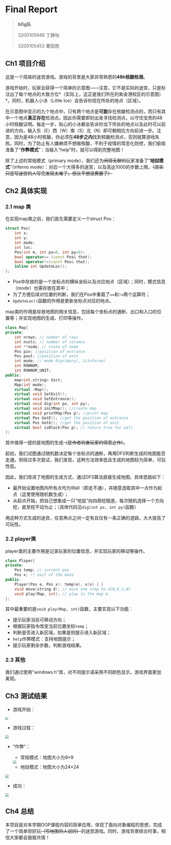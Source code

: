 # Final Report

> **b0g队**
>
> 3200105948 丁静怡
>
> 3200105453 曹田雨

## Ch1 项目介绍

这是一个简易的迷宫游戏。游戏的背景是大家非常熟悉的**48h核酸检测**。

游戏开始时，玩家会获得一个简单的示意图——注意，它不是实际的迷宫，只是标注出了每个地点的大致方位*（实际上，这正是我们所在的紫金港校区的示意图）*。同时，机器人小冰（Little Ice）会告诉你现在所处的地点（区域）。

在示意图中显示的九个地点中，只有两个地点是**可能**存在核酸检测点的，而只有其中一个地点**真正存在**检测点。因此你需要即刻出发寻找检测点，以守住宝贵的48小时核酸证明。每走一步，贴心的小冰都会告诉你当下所处的地点以及此时可以前进的方向，输入东（E）西（W）南（S）北（N）即可朝相应方向前进一步。注意，因为是48小时核酸，你必须在**48步之内**找到核酸检测点，否则就算游戏失败。同时，为了防止有人嫌麻烦不想做核酸，不利于疫情的常态化防控，我们偷偷准备了“**作弊模式**”：当输入“help”时，就可以得到完整地图！

除了上述的常规模式（primary mode），我们还为~~闲得无聊的~~玩家准备了”**地狱模式**“（inferno mode）：对应一个大得多的迷宫，以及高达1000的步数上限。~~（其实只是写迷宫的人写完发现太难了，但又不想浪费罢了）~~



## Ch2 具体实现

### 2.1 map 类

在实现map类之前，我们首先需要定义一个struct Pos：

```c++
struct Pos{
    int x;
    int y;
    int mode;
    int loc;
    Pos(int m, int px=0, int py=0);
    bool operator== (const Pos& that);
    bool operator!=(const Pos& that);
    inline int UpdateLoc();
};
```

- Pos中存放的是一个坐标点的横纵坐标以及对应地点（区域）；同时，模式信息（mode）也需存放在其中；
- 为了方便后续对位置的判断，我们在Pos中重载了`==`和`!=`两个运算符；
- `UpdateLoc()`函数的作用是更新坐标点对应的地点。



map类的作用是存放地图的相关信息，包括每个坐标点的通断、出口和入口的位置等；并实现地图的生成、打印等操作。

```c++
class Map{
private:
    int nrows; // number of rows
    int ncols; // number of columns
    int **node; // state of node
    Pos pin; //position of entrance
    Pos pout; //position of exit
    int mode; // mode 0(primary), 1(inferno)
    int ROWNUM;
    int ROWNUM_UNIT;
public:
    map<int,string> dict;
    Map(int mode);
    virtual ~Map();
    virtual void SetExit();
    virtual void SetEntrance();
    virtual void dig(int px, int py);
    virtual void initMap(); //create map
    virtual void printMap(Pos p); //print map
    virtual Pos GetE(); //get the position of entrance
    virtual Pos GetX(); //get the position of exit
    virtual bool isBlock(Pos p); // return true for wall
};
```

其中值得一提的是地图的生成~~（是作者坑害玩家的得意之作）~~。

起初，我们试图通过随机数决定每个坐标点的通断，再用DFS判断生成的地图能否走通。但经过多次尝试，我们发现，这种方法效率低且生成的地图较为简单，可玩性低。

因此，我们改进了地图的生成方式，通过DFS算法直接生成地图。具体思路如下：

- 最开始设置地图内所有点均为Wall（即走不通），并随意选取其中一点作为起点（这里使用随机数生成）；
- 从起点开始，把自己想象成一只“地鼠”向四周挖隧道，每次随机选择一个方向挖，直至挖不动为止；（具体代码见`dig(int px, int py)`函数）

用这种方式生成的迷宫，任意两点之间一定有且仅有一条正确的道路，大大提高了可玩性。



### 2.2 player类

player类的主要作用是记录玩家的位置信息，并实现玩家的移动等操作。

```c++
class Player{
private:
    Pos temp; // current pos
    Pos x; // exit of the maze
public:
    Player(Pos e, Pos x): temp(e), x(x) { }
    void move(string d); // move one step to d(N,E,S,W)
    void play(Map, int); // play in the map m
};
```

其中最重要的是`void play(Map, int)`函数，主要实现以下功能：

* 提示玩家当前可移动方向；
* 根据玩家指令改变当前位置坐标`temp`；
* 判断是否进入新区域，如果是则提示进入新区域；
* `help`作弊模式：支持地图提示；
* 提示玩家剩余步数，判断游戏结果。

### 2.3 其他

我们通过使用"windows.h"库，对不同提示语采用不同颜色显示，游戏界面更加美观。

## Ch3 测试结果

- 游戏开始：

<img src="D:\OOP\Project\MUD_cpp\pic\final_pic\begin.png" style="zoom: 58%;" />

- 游戏过程：

<img src="D:\OOP\Project\MUD_cpp\pic\final_pic\play0.png" style="zoom: 67%;" />

- “作弊”：

  - 常规模式：地图大小为9$\times$9

  <img src="D:\OOP\Project\MUD_cpp\pic\final_pic\map0.png" style="zoom: 67%;" />

  - 地狱模式：地图大小为24$\times$24 

<img src="D:\OOP\Project\MUD_cpp\pic\final_pic\map1.png" style="zoom: 67%;" />

- 成功：

<img src="D:\OOP\Project\MUD_cpp\pic\final_pic\win.png" style="zoom: 67%;" />



## Ch4 总结

本项目是对本学期OOP课程内容的简单应用，体现了面向对象编程的思想，完成了一个简单但好玩~~（写地图的人说的）~~的迷宫游戏。同时，游戏背景结合时事，相信大家都会狠狠共情！
